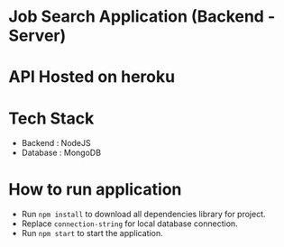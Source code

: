 # Job Search Application (Backend - Server)
# API Hosted on heroku


# Tech Stack
  * Backend : NodeJS
  * Database : MongoDB
 
# How to run application
  * Run `npm install` to download all dependencies library for project.
  * Replace `connection-string` for local database connection.
  * Run `npm start` to start the application.
  
